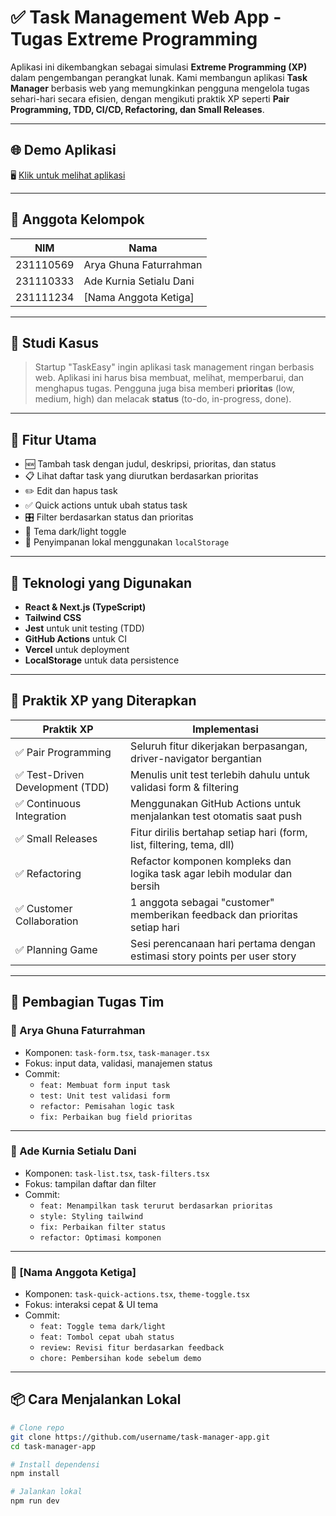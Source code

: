 # ✅ Task Management Web App - Tugas Extreme Programming

Aplikasi ini dikembangkan sebagai simulasi **Extreme Programming (XP)** dalam pengembangan perangkat lunak. Kami membangun aplikasi **Task Manager** berbasis web yang memungkinkan pengguna mengelola tugas sehari-hari secara efisien, dengan mengikuti praktik XP seperti **Pair Programming, TDD, CI/CD, Refactoring, dan Small Releases**.

---

## 🌐 Demo Aplikasi

🖥️ [Klik untuk melihat aplikasi](https://task-management-tau-ruby.vercel.app)

---

## 👥 Anggota Kelompok

| NIM         | Nama                          |
|-------------|-------------------------------|
| 231110569   | Arya Ghuna Faturrahman        |
| 231110333   | Ade Kurnia Setialu Dani       |
| 231111234   | [Nama Anggota Ketiga]         |

---

## 🎯 Studi Kasus

> Startup "TaskEasy" ingin aplikasi task management ringan berbasis web. Aplikasi ini harus bisa membuat, melihat, memperbarui, dan menghapus tugas. Pengguna juga bisa memberi **prioritas** (low, medium, high) dan melacak **status** (to-do, in-progress, done).

---

## 🔧 Fitur Utama

- 🆕 Tambah task dengan judul, deskripsi, prioritas, dan status
- 📋 Lihat daftar task yang diurutkan berdasarkan prioritas
- ✏️ Edit dan hapus task
- ✅ Quick actions untuk ubah status task
- 🎛️ Filter berdasarkan status dan prioritas
- 🌙 Tema dark/light toggle
- 💾 Penyimpanan lokal menggunakan `localStorage`

---

## 🚀 Teknologi yang Digunakan

- **React & Next.js (TypeScript)**
- **Tailwind CSS**
- **Jest** untuk unit testing (TDD)
- **GitHub Actions** untuk CI
- **Vercel** untuk deployment
- **LocalStorage** untuk data persistence

---

## 🧪 Praktik XP yang Diterapkan

| Praktik XP               | Implementasi                                                                  |
|--------------------------|-------------------------------------------------------------------------------|
| ✅ Pair Programming       | Seluruh fitur dikerjakan berpasangan, driver-navigator bergantian             |
| ✅ Test-Driven Development (TDD) | Menulis unit test terlebih dahulu untuk validasi form & filtering       |
| ✅ Continuous Integration | Menggunakan GitHub Actions untuk menjalankan test otomatis saat push          |
| ✅ Small Releases         | Fitur dirilis bertahap setiap hari (form, list, filtering, tema, dll)         |
| ✅ Refactoring            | Refactor komponen kompleks dan logika task agar lebih modular dan bersih      |
| ✅ Customer Collaboration | 1 anggota sebagai "customer" memberikan feedback dan prioritas setiap hari    |
| ✅ Planning Game          | Sesi perencanaan hari pertama dengan estimasi story points per user story     |

---

## 🧾 Pembagian Tugas Tim

### 👤 Arya Ghuna Faturrahman
- Komponen: `task-form.tsx`, `task-manager.tsx`
- Fokus: input data, validasi, manajemen status
- Commit:
  - `feat: Membuat form input task`
  - `test: Unit test validasi form`
  - `refactor: Pemisahan logic task`
  - `fix: Perbaikan bug field prioritas`

---

### 👤 Ade Kurnia Setialu Dani
- Komponen: `task-list.tsx`, `task-filters.tsx`
- Fokus: tampilan daftar dan filter
- Commit:
  - `feat: Menampilkan task terurut berdasarkan prioritas`
  - `style: Styling tailwind`
  - `fix: Perbaikan filter status`
  - `refactor: Optimasi komponen`

---

### 👤 [Nama Anggota Ketiga]
- Komponen: `task-quick-actions.tsx`, `theme-toggle.tsx`
- Fokus: interaksi cepat & UI tema
- Commit:
  - `feat: Toggle tema dark/light`
  - `feat: Tombol cepat ubah status`
  - `review: Revisi fitur berdasarkan feedback`
  - `chore: Pembersihan kode sebelum demo`

---

## 📦 Cara Menjalankan Lokal

```bash
# Clone repo
git clone https://github.com/username/task-manager-app.git
cd task-manager-app

# Install dependensi
npm install

# Jalankan lokal
npm run dev
